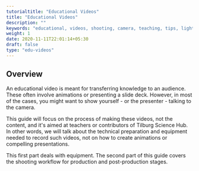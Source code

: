 ```yaml
---
tutorialtitle: "Educational Videos"
title: "Educational Videos"
description: ""
keywords: "educational, videos, shooting, camera, teaching, tips, lighting, lenses, microphone, audio"
weight: 1
date: 2020-11-11T22:01:14+05:30
draft: false
type: "edu-videos"
---
```


## Overview

An educational video is meant for transferring knowledge to an audience. These often involve animations or presenting a slide deck. However, in most of the cases, you might want to show yourself - or the presenter - talking to the camera.

This guide will focus on the process of making these videos, not the content, and it's aimed at teachers or contributors of Tilburg Science Hub. In other words, we will talk about the technical preparation and equipment needed to record such videos, not on how to create animations or compelling presentations.

This first part deals with equipment. The second part of this guide covers the shooting workflow for production and post-production stages.
